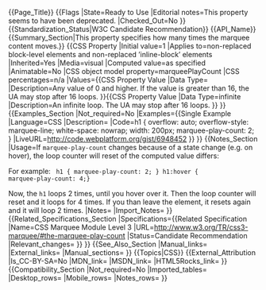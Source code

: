 {{Page_Title}}
{{Flags
|State=Ready to Use
|Editorial notes=This property seems to have been deprecated.
|Checked_Out=No
}}
{{Standardization_Status|W3C Candidate Recommendation}}
{{API_Name}}
{{Summary_Section|This property specifies how many times the marquee content moves.}}
{{CSS Property
|Initial value=1
|Applies to=non-replaced block-level elements and non-replaced ’inline-block’ elements
|Inherited=Yes
|Media=visual
|Computed value=as specified
|Animatable=No
|CSS object model property=marqueePlayCount
|CSS percentages=n/a
|Values={{CSS Property Value
|Data Type=<non-negative-integer>
|Description=Any value of 0 and higher. If the value is greater than 16, the UA may stop after 16 loops.
}}{{CSS Property Value
|Data Type=infinite
|Description=An infinite loop. The UA may stop after 16 loops.
}}
}}
{{Examples_Section
|Not_required=No
|Examples={{Single Example
|Language=CSS
|Description=
|Code=h1 {
	overflow: auto; 
	overflow-style: marquee-line;
	white-space: nowrap;
	width: 200px;
	marquee-play-count: 2;
}
|LiveURL=http://code.webplatform.org/gist/6948452
}}
}}
{{Notes_Section
|Usage=If <code>marquee-play-count</code> changes because of a state change (e.g. on hover), the loop counter will reset of the computed value differs:

For example:
<code>
  h1 { marquee-play-count: 2; }
  h1:hover { marquee-play-count: 4;}
</code>

Now, the <code>h1</code> loops 2 times, until you hover over it. Then the loop counter will reset and it loops for 4 times. If you than leave the element, it resets again and it will loop 2 times.
|Notes=
|Import_Notes=
}}
{{Related_Specifications_Section
|Specifications={{Related Specification
|Name=CSS Marquee Module Level 3
|URL=http://www.w3.org/TR/css3-marquee/#the-marquee-play-count
|Status=Candidate Recommendation
|Relevant_changes=
}}
}}
{{See_Also_Section
|Manual_links=
|External_links=
|Manual_sections=
}}
{{Topics|CSS}}
{{External_Attribution
|Is_CC-BY-SA=No
|MDN_link=
|MSDN_link=
|HTML5Rocks_link=
}}
{{Compatibility_Section
|Not_required=No
|Imported_tables=
|Desktop_rows=
|Mobile_rows=
|Notes_rows=
}}